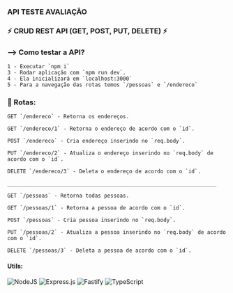 ### API TESTE AVALIAÇÃO

### ⚡ CRUD REST API (GET, POST, PUT, DELETE) ⚡

### --> Como testar a API?

```
1 - Executar `npm i`
3 - Rodar aplicação com `npm run dev`.
4 - Ela inicializará em `localhost:3000`
5 - Para a navegação das rotas temos `/pessoas` e `/endereco`
```

### 🔎 Rotas:

```
GET `/endereco` - Retorna os endereços.

GET `/endereco/1` - Retorna o endereço de acordo com o `id`.

POST `/endereco` - Cria endereço inserindo no `req.body`.

PUT `/endereco/2` - Atualiza o endereço inserindo no `req.body` de acordo com o `id`.

DELETE `/endereco/3` - Deleta o endereço de acordo com o `id`.

___________________________________________________________________

GET `/pessoas` - Retorna todas pessoas.

GET `/pessoas/1` - Retorna a pessoa de acordo com o `id`.

POST `/pessoas` - Cria pessoa inserindo no `req.body`.

PUT `/pessoas/2` - Atualiza a pessoa inserindo no `req.body` de acordo com o `id`.

DELETE `/pessoas/3` - Deleta a pessoa de acordo com o `id`.

```


#### Utils:
![NodeJS](https://img.shields.io/badge/node.js-6DA55F?style=for-the-badge&logo=node.js&logoColor=white)
![Express.js](https://img.shields.io/badge/express.js-%23404d59.svg?style=for-the-badge&logo=express&logoColor=%2361DAFB)
![Fastify](https://img.shields.io/badge/fastify-%23000000.svg?style=for-the-badge&logo=fastify&logoColor=white)
![TypeScript](https://img.shields.io/badge/typescript-%23007ACC.svg?style=for-the-badge&logo=typescript&logoColor=white)